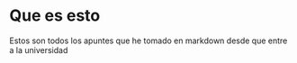 # Que es esto

Estos son todos los apuntes que he tomado en markdown desde que entre a la universidad